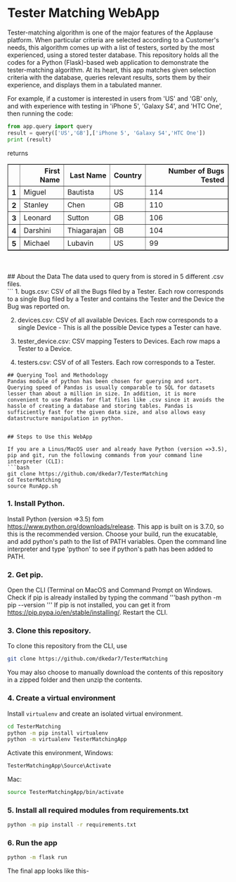 # Tester Matching WebApp
Tester-matching algorithm is one of the major features of the Applause platform. When particular criteria are selected according to a Customer's needs, this algorithm comes up with a list of testers, sorted by the most experienced, using a stored tester database. This repository holds all the codes for a Python (Flask)-based web application to demonstrate the tester-matching algorithm. At its heart, this app matches given selection criteria with the database, queries relevant results, sorts them by their experience, and displays them in a tabulated manner.

For example, if a customer is interested in users from 'US' and 'GB' only, and with experience with testing in 'iPhone 5', 'Galaxy S4', and 'HTC One', then running the code:
```python
from app.query import query
result = query(['US','GB'],['iPhone 5', 'Galaxy S4','HTC One'])
print (result)
```
returns

<table border="1" class="dataframe">
  <thead>
    <tr style="text-align: right;">
      <th></th>
      <th>First Name</th>
      <th>Last Name</th>
      <th>Country</th>
      <th>Number of Bugs Tested</th>
    </tr>
  </thead>
  <tbody>
    <tr>
      <th>1</th>
      <td>Miguel</td>
      <td>Bautista</td>
      <td>US</td>
      <td>114</td>
    </tr>
    <tr>
      <th>2</th>
      <td>Stanley</td>
      <td>Chen</td>
      <td>GB</td>
      <td>110</td>
    </tr>
    <tr>
      <th>3</th>
      <td>Leonard</td>
      <td>Sutton</td>
      <td>GB</td>
      <td>106</td>
    </tr>
    <tr>
      <th>4</th>
      <td>Darshini</td>
      <td>Thiagarajan</td>
      <td>GB</td>
      <td>104</td>
    </tr>
    <tr>
      <th>5</th>
      <td>Michael</td>
      <td>Lubavin</td>
      <td>US</td>
      <td>99</td>
    </tr>
  </tbody>
</table>

 <br>
 <br>
 ## About the Data
 The data used to query from is stored in 5 different .csv files.
 <br>
```
1. bugs.csv: CSV of all the Bugs filed by a Tester. Each row corresponds to a single Bug filed by a Tester 
and contains the Tester and the Device the Bug was reported on.

2. devices.csv: CSV of all available Devices. Each row corresponds to a single Device - This is all the 
possible Device types a Tester can have.

3. tester_device.csv: CSV mapping Testers to Devices. Each row maps a Tester to a Device.

4. testers.csv: CSV of of all Testers. Each row corresponds to a Tester.
```
## Querying Tool and Methodology
Pandas module of python has been chosen for querying and sort. Querying speed of Pandas is usually comparable to SQL for datasets lesser than about a million in size. In addition, it is more convenient to use Pandas for flat files like .csv since it avoids the hassle of creating a database and storing tables. Pandas is sufficiently fast for the given data size, and also allows easy datastructure manipulation in python.


## Steps to Use this WebApp

If you are a Linus/MacOS user and already have Python (version =>3.5), pip and git, run the following commands from your command line interpreter (CLI):
```bash
git clone https://github.com/dkedar7/TesterMatching
cd TesterMatching
source RunApp.sh
```

### 1. Install Python.
Install Python (version =>3.5) fom https://www.python.org/downloads/release. This app is built on is 3.7.0, so this is the recommended version. Choose your build, run the exucatable, and add python's path to the list of PATH variables. Open the command line interpreter and type 'python' to see if python's path has been added to PATH.

### 2. Get pip.
Open the CLI (Terminal on MacOS and Command Prompt on Windows. Check if pip is already installed by typing the command
'''bash
python -m pip --version
'''
If pip is not installed, you can get it from https://pip.pypa.io/en/stable/installing/. Restart the CLI.

### 3. Clone this repository.
To clone this repository from the CLI, use
```bash
git clone https://github.com/dkedar7/TesterMatching
```
You may also choose to manually download the contents of this repository in a zipped folder and then unzip the contents.

### 4. Create a virtual environment
Install ``` virtualenv ``` and create an isolated virtual environment.
```bash
cd TesterMatching
python -m pip install virtualenv
python -m virtualenv TesterMatchingApp
```
Activate this environment,
Windows:
```bash
TesterMatchingApp\Source\Activate
```
Mac:
```bash
source TesterMatchingApp/bin/activate
```

### 5. Install all required modules from requirements.txt
```bash
python -m pip install -r requirements.txt
```

### 6. Run the app
```bash
python -m flask run
```

The final app looks like this-
